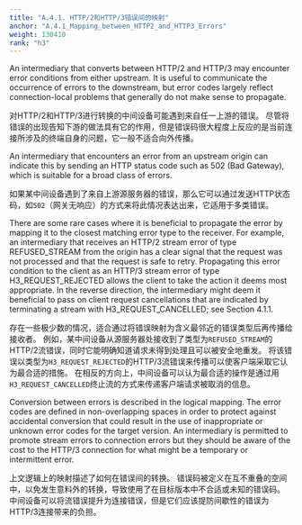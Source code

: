 ```yaml
---
title: "A.4.1. HTTP/2和HTTP/3错误间的映射"
anchor: "A.4.1_Mapping_between_HTTP2_and_HTTP3_Errors"
weight: 130410
rank: "h3"
---
```


An intermediary that converts between HTTP/2 and HTTP/3 may encounter error conditions from either upstream. It is useful to communicate the occurrence of errors to the downstream, but error codes largely reflect connection-local problems that generally do not make sense to propagate.

对HTTP/2和HTTP/3进行转换的中间设备可能遇到来自任一上游的错误。
尽管将错误的出现告知下游的做法具有它的作用，但是错误码很大程度上反应的是当前连接所涉及的终端自身的问题，它一般不适合向外传播。

An intermediary that encounters an error from an upstream origin can indicate this by sending an HTTP status code such as 502 (Bad Gateway), which is suitable for a broad class of errors.

如果某中间设备遇到了来自上游源服务器的错误，那么它可以通过发送HTTP状态码，如`502`（网关无响应）的方式来将此情况表达出来，它适用于多类错误。

There are some rare cases where it is beneficial to propagate the error by mapping it to the closest matching error type to the receiver. For example, an intermediary that receives an HTTP/2 stream error of type REFUSED_STREAM from the origin has a clear signal that the request was not processed and that the request is safe to retry. Propagating this error condition to the client as an HTTP/3 stream error of type H3_REQUEST_REJECTED allows the client to take the action it deems most appropriate. In the reverse direction, the intermediary might deem it beneficial to pass on client request cancellations that are indicated by terminating a stream with H3_REQUEST_CANCELLED; see Section 4.1.1.

存在一些极少数的情况，适合通过将错误映射为含义最邻近的错误类型后再传播给接收者。
例如，某中间设备从源服务器处接收到了类型为`REFUSED_STREAM`的HTTP/2流错误，同时它能明确知道请求未得到处理且可以被安全地重发。
将该错误以类型为`H3_REQUEST_REJECTED`的HTTP/3流错误来传播可以使客户端采取它认为最合适的措施。
在相反的方向上，中间设备可以认为最合适的操作是通过用`H3_REQUEST_CANCELLED`终止流的方式来传递客户端请求被取消的信息。

Conversion between errors is described in the logical mapping. The error codes are defined in non-overlapping spaces in order to protect against accidental conversion that could result in the use of inappropriate or unknown error codes for the target version. An intermediary is permitted to promote stream errors to connection errors but they should be aware of the cost to the HTTP/3 connection for what might be a temporary or intermittent error.

上文逻辑上的映射描述了如何在错误间的转换。
错误码被定义在互不重叠的空间中，以免发生意料外的转换，导致使用了在目标版本中不合适或未知的错误码。
中间设备可以将流错误提升为连接错误，但是它们应该提防间歇性的错误为HTTP/3连接带来的负担。
